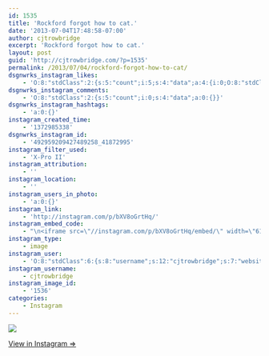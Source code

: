```yaml
---
id: 1535
title: 'Rockford forgot how to cat.'
date: '2013-07-04T17:48:58-07:00'
author: cjtrowbridge
excerpt: 'Rockford forgot how to cat.'
layout: post
guid: 'http://cjtrowbridge.com/?p=1535'
permalink: /2013/07/04/rockford-forgot-how-to-cat/
dsgnwrks_instagram_likes:
    - 'O:8:"stdClass":2:{s:5:"count";i:5;s:4:"data";a:4:{i:0;O:8:"stdClass":4:{s:8:"username";s:6:"jtrueb";s:15:"profile_picture";s:107:"https://igcdn-photos-h-a.akamaihd.net/hphotos-ak-xap1/t51.2885-19/10598772_1531357703752175_416175518_a.jpg";s:2:"id";s:8:"22861904";s:9:"full_name";s:10:"Josh Trueb";}i:1;O:8:"stdClass":4:{s:8:"username";s:12:"pdxwonderboy";s:15:"profile_picture";s:84:"https://instagramimages-a.akamaihd.net/profiles/profile_32060586_75sq_1376987150.jpg";s:2:"id";s:8:"32060586";s:9:"full_name";s:12:"Ilan Gerould";}i:2;O:8:"stdClass":4:{s:8:"username";s:16:"jesseprichardson";s:15:"profile_picture";s:85:"https://instagramimages-a.akamaihd.net/profiles/profile_182503916_75sq_1369629370.jpg";s:2:"id";s:9:"182503916";s:9:"full_name";s:16:"Jesse Richardson";}i:3;O:8:"stdClass":4:{s:8:"username";s:15:"originalcatlady";s:15:"profile_picture";s:84:"https://instagramimages-a.akamaihd.net/profiles/profile_30896358_75sq_1391700352.jpg";s:2:"id";s:8:"30896358";s:9:"full_name";s:18:"Maggie Trimbaklava";}}}'
dsgnwrks_instagram_comments:
    - 'O:8:"stdClass":2:{s:5:"count";i:0;s:4:"data";a:0:{}}'
dsgnwrks_instagram_hashtags:
    - 'a:0:{}'
instagram_created_time:
    - '1372985338'
dsgnwrks_instagram_id:
    - '492959209427489258_41872995'
instagram_filter_used:
    - 'X-Pro II'
instagram_attribution:
    - ''
instagram_location:
    - ''
instagram_users_in_photo:
    - 'a:0:{}'
instagram_link:
    - 'http://instagram.com/p/bXV8oGrtHq/'
instagram_embed_code:
    - "\n<iframe src=\"//instagram.com/p/bXV8oGrtHq/embed/\" width=\"612\" height=\"710\" frameborder=\"0\" scrolling=\"no\" allowtransparency=\"true\"></iframe>\n"
instagram_type:
    - image
instagram_user:
    - 'O:8:"stdClass":6:{s:8:"username";s:12:"cjtrowbridge";s:7:"website";s:0:"";s:15:"profile_picture";s:103:"https://igcdn-photos-f-a.akamaihd.net/hphotos-ak-xpa1/t51.2885-19/925559_452430704897917_67836701_a.jpg";s:9:"full_name";s:13:"CJ Trowbridge";s:3:"bio";s:0:"";s:2:"id";s:8:"41872995";}'
instagram_username:
    - cjtrowbridge
instagram_image_id:
    - '1536'
categories:
    - Instagram
---
```


[![](http://blog.cjtrowbridge.com/wp-content/uploads/2013/07/ad8b669ee50c11e29d1722000aaa07c6_7.jpg)](http://instagram.com/p/bXV8oGrtHq/)

[View in Instagram ⇒](http://instagram.com/p/bXV8oGrtHq/)